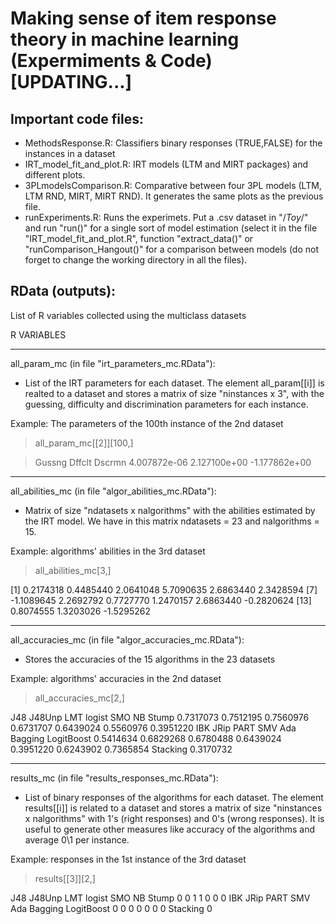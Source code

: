 # Making sense of item response theory in machine learning (Expermiments & Code) [UPDATING...]

## Important code files:

- MethodsResponse.R: Classifiers binary responses (TRUE,FALSE) for the instances in a dataset
- IRT_model_fit_and_plot.R: IRT models (LTM and MIRT packages) and different plots.
- 3PLmodelsComparison.R: Comparative between four 3PL models (LTM, LTM RND, MIRT, MIRT RND). It generates the same plots as the previous file.
- runExperiments.R: Runs the experimets. Put a .csv dataset in "/_Toy_/" and run "run()" for a single sort of model estimation (select it in the file "IRT_model_fit_and_plot.R", function "extract_data()" or "runComparison_Hangout()" for a comparison between models (do not forget to change the working directory in all the files).


## RData (outputs):

List of R variables collected using the multiclass datasets
 
R VARIABLES

************************************************

all_param_mc (in file "irt_parameters_mc.RData"): 

- List of the IRT parameters for each dataset. The element all_param[[i]] is realted to a dataset and 
stores a matrix of size "ninstances x 3", with the guessing, difficulty and discrimination parameters for each instance.  

Example: The parameters of the 100th instance of the 2nd dataset

> all_param_mc[[2]][100,] 

> Gussng        Dffclt        Dscrmn 
> 4.007872e-06  2.127100e+00 -1.177862e+00 
 

************************************************

all_abilities_mc (in file "algor_abilities_mc.RData"):

- Matrix of size "ndatasets x nalgorithms" with the abilities estimated by the IRT model. We have in this 
matrix ndatasets = 23 and nalgorithms = 15.

Example: algorithms' abilities in the 3rd dataset 

> all_abilities_mc[3,]

 [1]  0.2174318  0.4485440  2.0641048  5.7090635  2.6863440  2.3428594
 [7] -1.1089645  2.2692792  0.7727770  1.2470157  2.6863440 -0.2820624
[13]  0.8074555  1.3203026 -1.5295262

************************************************

all_accuracies_mc (in file "algor_accuracies_mc.RData"):

- Stores the accuracies of the 15 algorithms in the 23 datasets

Example: algorithms' accuracies in the 2nd dataset 

> all_accuracies_mc[2,]

 J48     J48Unp        LMT     logist        SMO         NB      Stump 
 0.7317073  0.7512195  0.7560976  0.6731707  0.6439024  0.5560976  0.3951220 
IBK       JRip       PART        SMV        Ada    Bagging LogitBoost 
 0.5414634  0.6829268  0.6780488  0.6439024  0.3951220  0.6243902  0.7365854 
Stacking 
 0.3170732 

************************************************

results_mc (in file "results_responses_mc.RData"):

- List of binary responses of the algorithms for each dataset. The element results[[i]] is related to a dataset and stores a matrix of size "ninstances x nalgorithms" with 1's (right responses) and 0's (wrong responses). It 
is useful to generate other measures like accuracy of the algorithms and average 0\1 per instance.

Example: responses in the 1st instance of the 3rd dataset

> results[[3]][2,]

J48     J48Unp        LMT     logist        SMO         NB      Stump 
0          0          1          1          0          0          0 
IBK       JRip       PART        SMV        Ada    Bagging LogitBoost 
0          0          0          0          0          0          0 
Stacking 
0 
